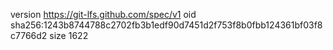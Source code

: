 version https://git-lfs.github.com/spec/v1
oid sha256:1243b8744788c2702fb3b1edf90d7451d2f753f8b0fbb124361bf03f8c7766d2
size 1622
